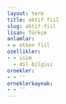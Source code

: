 ```yaml
---
layout: term
title: aktif fiil
slug: aktif-fiil
lisan: Türkçe
anlamlar:
- ► etken fiil
ozellikler:
- - isim
  - dil bilgisi
ornekler:
- - ''
orneklerkaynak:
- - ''
---
```

